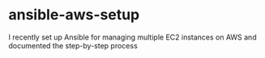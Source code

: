 # ansible-aws-setup
I recently set up Ansible for managing multiple EC2 instances on AWS and documented the step-by-step process
